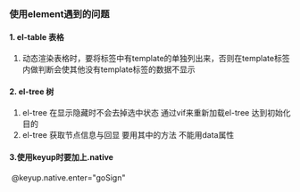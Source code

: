 ### 使用element遇到的问题

#### 1. el-table  表格

1. 动态渲染表格时，要将<el-table-column></el-table-column>标签中有template的单独列出来，否则在template标签内做判断会使其他没有template标签的数据不显示



#### 2. el-tree  树

1. el-tree  在显示隐藏时不会去掉选中状态  通过vif来重新加载el-tree   达到初始化目的
2. el-tree  获取节点信息与回显 要用其中的方法  不能用data属性

#### 3.使用keyup时要加上.native

​	@keyup.native.enter="goSign"